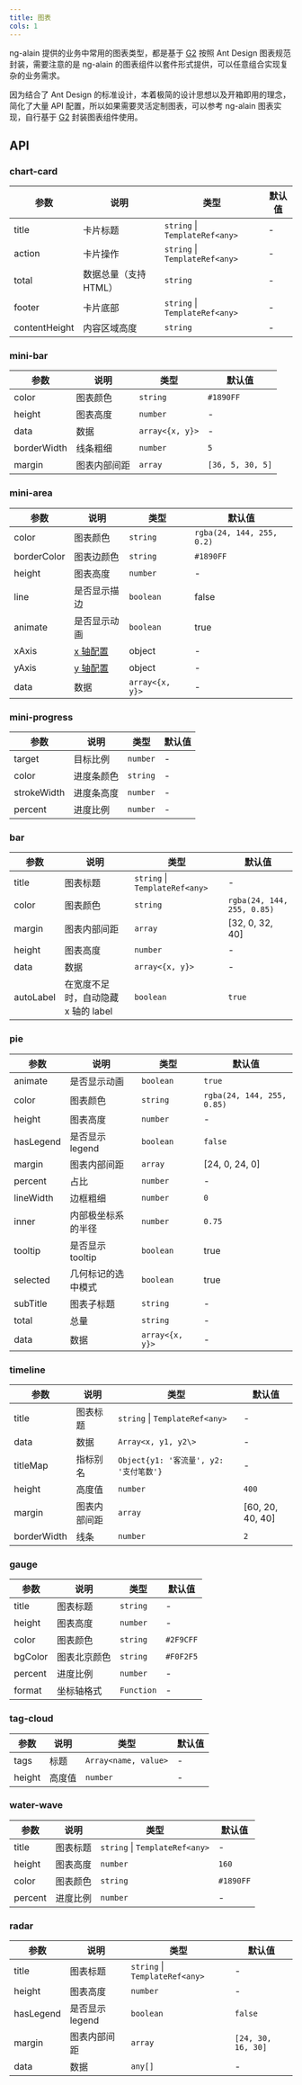 ```yaml
---
title: 图表
cols: 1
---
```


ng-alain 提供的业务中常用的图表类型，都是基于 [G2](https://antv.alipay.com/g2/doc/index.html) 按照 Ant Design 图表规范封装，需要注意的是 ng-alain 的图表组件以套件形式提供，可以任意组合实现复杂的业务需求。

因为结合了 Ant Design 的标准设计，本着极简的设计思想以及开箱即用的理念，简化了大量 API 配置，所以如果需要灵活定制图表，可以参考 ng-alain 图表实现，自行基于 [G2](https://antv.alipay.com/g2/doc/index.html) 封装图表组件使用。

## API

### chart-card

| 参数      | 说明                                      | 类型         | 默认值 |
|----------|------------------------------------------|-------------|-------|
| title | 卡片标题 | `string` \| `TemplateRef<any>` | - |
| action | 卡片操作 | `string` \| `TemplateRef<any>` | - |
| total | 数据总量（支持HTML） | `string` | - |
| footer | 卡片底部 | `string` \| `TemplateRef<any>` | - |
| contentHeight | 内容区域高度 | `string` | - |

### mini-bar

| 参数      | 说明                                      | 类型         | 默认值 |
|----------|------------------------------------------|-------------|-------|
| color | 图表颜色 | `string` | `#1890FF` |
| height | 图表高度 | `number` | - |
| data | 数据 | `array<{x, y}>` | - |
| borderWidth | 线条粗细 | `number` | `5` |
| margin | 图表内部间距 | `array` | `[36, 5, 30, 5]` |

### mini-area

| 参数      | 说明                                      | 类型         | 默认值 |
|----------|------------------------------------------|-------------|-------|
| color | 图表颜色 | `string` | `rgba(24, 144, 255, 0.2)` |
| borderColor | 图表边颜色 | `string` | `#1890FF` |
| height | 图表高度 | `number` | - |
| line | 是否显示描边 | `boolean` | false |
| animate | 是否显示动画 | `boolean` | true |
| xAxis | [x 轴配置](https://antv.alipay.com/g2/doc/tutorial/start/axis.html) | object | - |
| yAxis | [y 轴配置](https://antv.alipay.com/g2/doc/tutorial/start/axis.html) | object | - |
| data | 数据 | `array<{x, y}>` | - |

### mini-progress

| 参数      | 说明                                      | 类型         | 默认值 |
|----------|------------------------------------------|-------------|-------|
| target | 目标比例 | `number` | - |
| color | 进度条颜色 | `string` | - |
| strokeWidth | 进度条高度 | `number` | - |
| percent | 进度比例 | `number` | - |

### bar

| 参数      | 说明                                      | 类型         | 默认值 |
|----------|------------------------------------------|-------------|-------|
| title | 图表标题 | `string` \| `TemplateRef<any>` | - |
| color | 图表颜色 | `string` | `rgba(24, 144, 255, 0.85)` |
| margin | 图表内部间距 | `array` | \[32, 0, 32, 40\] |
| height | 图表高度 | `number` | - |
| data | 数据 | `array<{x, y}>` | - |
| autoLabel | 在宽度不足时，自动隐藏 x 轴的 label | `boolean` | `true` |

### pie

| 参数      | 说明                                      | 类型         | 默认值 |
|----------|------------------------------------------|-------------|-------|
| animate | 是否显示动画 | `boolean` | `true` |
| color | 图表颜色 | `string` | `rgba(24, 144, 255, 0.85)` |
| height | 图表高度 | `number` | - |
| hasLegend | 是否显示 legend | `boolean` | `false` |
| margin | 图表内部间距 | `array` | \[24, 0, 24, 0\] |
| percent | 占比 | `number` | - |
| lineWidth | 边框粗细 | `number` | `0` |
| inner | 内部极坐标系的半径 | `number` | `0.75` |
| tooltip | 是否显示 tooltip | `boolean` | true |
| selected | 几何标记的选中模式 | `boolean` | true |
| subTitle | 图表子标题 | `string` | - |
| total | 总量 | `string` | - |
| data | 数据 | `array<{x, y}>` | - |

### timeline

| 参数      | 说明                                      | 类型         | 默认值 |
|----------|------------------------------------------|-------------|-------|
| title | 图表标题 | `string` \| `TemplateRef<any>` | - |
| data | 数据 | `Array<x, y1, y2\>` | - |
| titleMap | 指标别名 | `Object{y1: '客流量', y2: '支付笔数'}` | - |
| height | 高度值 | `number` | `400` |
| margin | 图表内部间距 | `array` | \[60, 20, 40, 40\] |
| borderWidth | 线条 | `number` | `2` |

### gauge

| 参数      | 说明                                      | 类型         | 默认值 |
|----------|------------------------------------------|-------------|-------|
| title | 图表标题 | `string` | - |
| height | 图表高度 | `number` | - |
| color | 图表颜色 | `string` | `#2F9CFF` |
| bgColor | 图表北京颜色 | `string` | `#F0F2F5` |
| percent | 进度比例 | `number` | - |
| format | 坐标轴格式 | `Function` | - |

### tag-cloud

| 参数      | 说明                                      | 类型         | 默认值 |
|----------|------------------------------------------|-------------|-------|
| tags | 标题 | `Array<name, value>` | - |
| height | 高度值 | `number` | - |

### water-wave

| 参数      | 说明                                      | 类型         | 默认值 |
|----------|------------------------------------------|-------------|-------|
| title | 图表标题 | `string` \| `TemplateRef<any>` | - |
| height | 图表高度 | `number` | `160` |
| color | 图表颜色 | `string` | `#1890FF` |
| percent | 进度比例 | `number` | - |

### radar

| 参数      | 说明                                      | 类型         | 默认值 |
|----------|------------------------------------------|-------------|-------|
| title | 图表标题 | `string` \| `TemplateRef<any>` | - |
| height | 图表高度 | `number` | - |
| hasLegend | 是否显示 legend | `boolean` | `false` |
| margin | 图表内部间距 | `array` | `[24, 30, 16, 30]` |
| data | 数据 | `any[]` | - |

